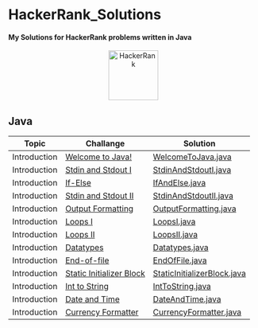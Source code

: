 # HackerRank_Solutions
#### My Solutions for HackerRank problems written in Java

<p align="center">
<a href="https://www.hackerrank.com/sapayth">
    <img src="https://user-images.githubusercontent.com/15567340/30000440-a6414cec-908d-11e7-904d-7486a3fe2f17.png" alt="HackerRank" height="100" />
</a>
</p>

## Java

| Topic         | Challange                                                                           | Solution                                                                                                              |
| ------------- |-----------------------------------------------------------------------------------| ---------------------------------------------------------------------------------------------------------------------|
| Introduction  | [Welcome to Java!](https://www.hackerrank.com/challenges/welcome-to-java)           | [WelcomeToJava.java](https://github.com/sapayth/HackerRank/blob/master/Java/Introduction/WelcomeToJava.java)     |
| Introduction  | [Stdin and Stdout I](https://www.hackerrank.com/challenges/java-stdin-and-stdout-1) | [StdinAndStdoutI.java](https://github.com/sapayth/HackerRank/blob/master/Java/Introduction/StdinAndStdoutI.java) |
| Introduction  | [If-Else](https://www.hackerrank.com/challenges/java-if-else)           | [IfAndElse.java](https://github.com/sapayth/HackerRank/blob/master/Java/Introduction/IfandElse.java)     |
| Introduction  | [Stdin and Stdout II](https://www.hackerrank.com/challenges/java-stdin-stdout) | [StdinAndStdoutII.java](https://github.com/sapayth/HackerRank/blob/master/Java/Introduction/StdinAndStdoutII.java) |
| Introduction  | [Output Formatting](https://www.hackerrank.com/challenges/java-output-formatting) | [OutputFormatting.java](https://github.com/sapayth/HackerRank/blob/master/Java/Introduction/OutputFormatting.java) |
| Introduction  | [Loops I](https://www.hackerrank.com/challenges/java-loops-i) | [LoopsI.java](https://github.com/sapayth/HackerRank/blob/master/Java/Introduction/LoopsI.java) |
| Introduction  | [Loops II](https://www.hackerrank.com/challenges/java-loops) | [LoopsII.java](https://github.com/sapayth/HackerRank/blob/master/Java/Introduction/LoopsII.java) |
| Introduction  | [Datatypes](https://www.hackerrank.com/challenges/java-datatypes)           | [Datatypes.java](https://github.com/sapayth/HackerRank/blob/master/Java/Introduction/Datatypes.java)     |
| Introduction  | [End-of-file](https://www.hackerrank.com/challenges/java-end-of-file) | [EndOfFile.java](https://github.com/sapayth/HackerRank/blob/master/Java/Introduction/EndOfFile.java) |
| Introduction  | [Static Initializer Block](https://www.hackerrank.com/challenges/java-static-initializer-block) | [StaticInitializerBlock.java](https://github.com/sapayth/HackerRank/blob/master/Java/Introduction/StaticInitializerBlock.java) |
| Introduction  | [Int to String](https://www.hackerrank.com/challenges/java-int-to-string) | [IntToString.java](https://github.com/sapayth/HackerRank/blob/master/Java/Introduction/IntToString.java) |
| Introduction  | [Date and Time](https://www.hackerrank.com/challenges/java-date-and-time) | [DateAndTime.java](https://github.com/sapayth/HackerRank/blob/master/Java/Introduction/DateAndTime.java) |
| Introduction  | [Currency Formatter](https://www.hackerrank.com/challenges/java-currency-formatter) | [CurrencyFormatter.java](https://github.com/sapayth/HackerRank/blob/master/Java/Introduction/CurrencyFormatter.java) |
